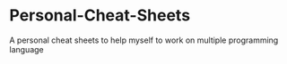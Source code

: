 # Personal-Cheat-Sheets
A personal cheat sheets to help myself to work on multiple programming language
